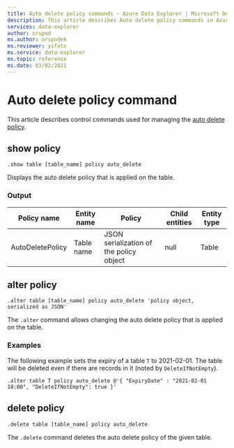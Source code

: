 ```yaml
---
title: Auto delete policy commands - Azure Data Explorer | Microsoft Docs
description: This article describes Auto delete policy commands in Azure Data Explorer.
services: data-explorer
author: orspod
ms.author: orspodek
ms.reviewer: yifats
ms.service: data-explorer
ms.topic: reference
ms.date: 03/02/2021
---
```

# Auto delete policy command

This article describes control commands used for managing the [auto delete policy](autodeletepolicy.md).

## show policy

```kusto
.show table [table_name] policy auto_delete
```
Displays the auto delete policy that is applied on the table.


### Output

|Policy name | Entity name | Policy | Child entities | Entity type
|---|---|---|---|---
|AutoDeletePolicy | Table name | JSON serialization of the policy object | null | Table

## alter policy

```kusto
.alter table [table_name] policy auto_delete 'policy object, serialized as JSON'
```

The `.alter` command allows changing the auto delete policy that is applied on the table.

### Examples

The following example sets the expiry of a table `T` to 2021-02-01. The table will be deleted even if there are records in it (noted by `DeleteIfNotEmpty`).

```kusto
.alter table T policy auto_delete @'{ "ExpiryDate" : "2021-02-01 18:00", "DeleteIfNotEmpty": true }'
```

## delete policy

```kusto
.delete table [table_name] policy auto_delete
```

The `.delete` command deletes the auto delete policy of the given table.
